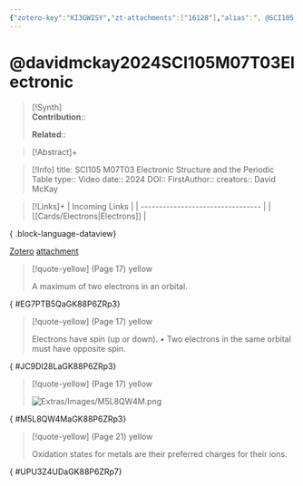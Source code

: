 ```yaml
---
{"zotero-key":"KI3GWISY","zt-attachments":["16128"],"alias":", @SCI105 M07T03 Electronic Structure and the Periodic Table","keywords":["✅"],"FirstAuthor":"[[ David McKay]]","tags":["source/video","Uni/SCI105"],"dg-publish":true,"permalink":"/sources/davidmckay2024-sci-105-m07-t03-electronic/","dgPassFrontmatter":true}
---
```


# @davidmckay2024SCI105M07T03Electronic

>[!Synth]  
>**Contribution**::  
>  
>**Related**:: 
>  

> [!Abstract]+
> 

> [!Info]
> title: SCI105 M07T03 Electronic Structure and the Periodic Table
> type:: Video 
> date:: 2024
> DOI:: 
> FirstAuthor:: 
> creators:: David McKay

> [!Links]+
>  | Incoming Links                    |
> | --------------------------------- |
> | [[Cards/Electrons\|Electrons]] |
> 
{ .block-language-dataview}


[Zotero](zotero://select/library/items/KI3GWISY) [attachment](<file:///Users/nathanmaxwell/Zotero/storage/GK88P6ZR/David%20McKay%20-%202024%20-%20SCI105%20M07T03%20Electronic%20Structure%20and%20the%20Periodic%20Table.pdf>)

> [!quote-yellow] (Page 17) yellow
> 
> A maximum of two electrons in an orbital.
>
{ #EG7PTB5QaGK88P6ZRp3}


> [!quote-yellow] (Page 17) yellow
> 
> Electrons have spin (up or down). • Two electrons in the same orbital must have opposite spin.
>
{ #JC9DI28LaGK88P6ZRp3}


> [!quote-yellow] (Page 17) yellow
> 
> ![Extras/Images/M5L8QW4M.png](/img/user/Extras/Images/M5L8QW4M.png)
>
{ #M5L8QW4MaGK88P6ZRp3}


> [!quote-yellow] (Page 21) yellow
> 
> Oxidation states for metals are their preferred charges for their ions.
>
{ #UPU3Z4UDaGK88P6ZRp7}


